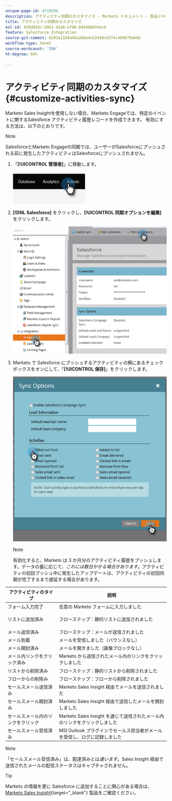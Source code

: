 ```yaml
---
unique-page-id: 4719294
description: アクティビティ同期のカスタマイズ - Marketo ドキュメント - 製品ドキュメント
title: アクティビティ同期のカスタマイズ
exl-id: 938d83dc-b9b1-41d8-bf98-04548b074ec4
feature: Salesforce Integration
source-git-commit: 6293a11b9d48a20da4cb2448c8374c469679abdb
workflow-type: tm+mt
source-wordcount: '294'
ht-degree: 84%

---
```


# アクティビティ同期のカスタマイズ {#customize-activities-sync}

Marketo Sales Insightを使用しない場合、Marketo Engageでは、特定のイベントに関するSalesforce アクティビティ履歴レコードを作成できます。 有効にする方法は、以下のとおりです。

>[!NOTE]
>
>SalesforceとMarketo Engageの同期では、ユーザーがSalesforceにプッシュされる前に発生したアクティビティはSalesforceにプッシュされません。

1. 「**[!UICONTROL 管理者]**」に移動します。

   ![](assets/customize-activities-sync-1.png)

1. **[!DNL Salesforce]** をクリックし、**[!UICONTROL 同期オプションを編集]** をクリックします。

   ![](assets/two-1.png)

1. Marketo で Salesforce にプッシュするアクティビティの横にあるチェックボックスをオンにして、「**[!UICONTROL 保存]**」をクリックします。

   ![](assets/three-1.png)

   >[!NOTE]
   >
   >有効化すると、Marketo は 3 か月分のアクティビティ履歴をプッシュします。データの量に応じて、_これには数日かかる場合があります_。アクティビティの初回プッシュ中に発生したアップデートは、アクティビティの初回同期が完了するまで遅延する場合があります。

<table> 
 <colgroup> 
  <col> 
  <col> 
 </colgroup> 
 <thead> 
  <tr> 
   <th>アクティビティのタイプ</th> 
   <th>説明</th> 
  </tr> 
 </thead> 
 <tbody> 
  <tr> 
   <td>フォーム入力完了</td> 
   <td>任意の Marketo フォームに入力しました</td> 
  </tr> 
  <tr> 
   <td>リストに追加済み</td> 
   <td><p>フローステップ：静的リストに追加されました</p></td> 
  </tr> 
  <tr> 
   <td>メール送信済み</td> 
   <td>フローステップ：メールが送信されました</td> 
  </tr> 
  <tr> 
   <td>メール到着</td> 
   <td>メールを受信しました（バウンスなし）</td> 
  </tr> 
  <tr> 
   <td>メール開封済み</td> 
   <td>メールを開きました（画像ブロックなし）</td> 
  </tr> 
  <tr> 
   <td>メール内リンクをクリック済み
</td> 
   <td>Marketo から送信されたメール内のリンクをクリックしました</td> 
  </tr> 
  <tr> 
   <td>リストから削除済み</td> 
   <td>フローステップ：静的リストから削除されました</td> 
  </tr> 
  <tr> 
   <td>フローからの削除み</td> 
   <td>フローステップ：フローから削除されました</td> 
  </tr> 
  <tr> 
   <td>セールスメール送信済み</td> 
   <td>Marketo Sales Insight 経由でメールを送信されました</td> 
  </tr> 
  <tr> 
   <td>セールスメール開封済み</td> 
   <td>Marketo Sales Insight 経由で送信したメールを開封しました</td> 
  </tr> 
  <tr> 
   <td>セールスメール内のリンクをクリック</td> 
   <td>Marketo Sales Insight を通じて送信されたメール内のリンクをクリックしました</td> 
  </tr> 
  <tr> 
   <td>セールスメール受信済み</td> 
   <td>MSI Outlook プラグインでセールス担当者がメールを受信し、ログに記録しました</td> 
  </tr> 
 </tbody> 
</table>

>[!NOTE]
>
>「セールスメール受信済み」は、配達済みとは&#x200B;_違います_。Sales Insight 経由で送信されたメールの配信ステータスはキャプチャされません。

>[!TIP]
>
>Marketo の情報を更に Salesforce に追加することに関心がある場合は、[Marketo Sales Insight](/help/marketo/product-docs/marketo-sales-insight/msi-for-salesforce/installation/install-marketo-sales-insight-package-in-salesforce-appexchange.md){target="_blank"} 製品をご確認ください。
